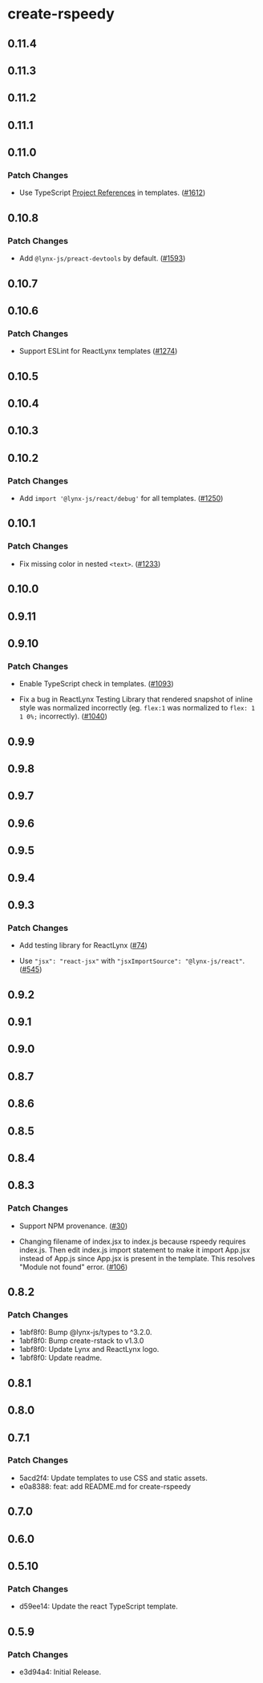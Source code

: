# create-rspeedy

## 0.11.4

## 0.11.3

## 0.11.2

## 0.11.1

## 0.11.0

### Patch Changes

- Use TypeScript [Project References](https://www.typescriptlang.org/docs/handbook/project-references.html) in templates. ([#1612](https://github.com/lynx-family/lynx-stack/pull/1612))

## 0.10.8

### Patch Changes

- Add `@lynx-js/preact-devtools` by default. ([#1593](https://github.com/lynx-family/lynx-stack/pull/1593))

## 0.10.7

## 0.10.6

### Patch Changes

- Support ESLint for ReactLynx templates ([#1274](https://github.com/lynx-family/lynx-stack/pull/1274))

## 0.10.5

## 0.10.4

## 0.10.3

## 0.10.2

### Patch Changes

- Add `import '@lynx-js/react/debug'` for all templates. ([#1250](https://github.com/lynx-family/lynx-stack/pull/1250))

## 0.10.1

### Patch Changes

- Fix missing color in nested `<text>`. ([#1233](https://github.com/lynx-family/lynx-stack/pull/1233))

## 0.10.0

## 0.9.11

## 0.9.10

### Patch Changes

- Enable TypeScript check in templates. ([#1093](https://github.com/lynx-family/lynx-stack/pull/1093))

- Fix a bug in ReactLynx Testing Library that rendered snapshot of inline style was normalized incorrectly (eg. `flex:1` was normalized to `flex: 1 1 0%;` incorrectly). ([#1040](https://github.com/lynx-family/lynx-stack/pull/1040))

## 0.9.9

## 0.9.8

## 0.9.7

## 0.9.6

## 0.9.5

## 0.9.4

## 0.9.3

### Patch Changes

- Add testing library for ReactLynx ([#74](https://github.com/lynx-family/lynx-stack/pull/74))

- Use `"jsx": "react-jsx"` with `"jsxImportSource": "@lynx-js/react"`. ([#545](https://github.com/lynx-family/lynx-stack/pull/545))

## 0.9.2

## 0.9.1

## 0.9.0

## 0.8.7

## 0.8.6

## 0.8.5

## 0.8.4

## 0.8.3

### Patch Changes

- Support NPM provenance. ([#30](https://github.com/lynx-family/lynx-stack/pull/30))

- Changing filename of index.jsx to index.js because rspeedy requires index.js. Then edit index.js import statement to make it import App.jsx instead of App.js since App.jsx is present in the template. This resolves "Module not found" error. ([#106](https://github.com/lynx-family/lynx-stack/pull/106))

## 0.8.2

### Patch Changes

- 1abf8f0: Bump @lynx-js/types to ^3.2.0.
- 1abf8f0: Bump create-rstack to v1.3.0
- 1abf8f0: Update Lynx and ReactLynx logo.
- 1abf8f0: Update readme.

## 0.8.1

## 0.8.0

## 0.7.1

### Patch Changes

- 5acd2f4: Update templates to use CSS and static assets.
- e0a8388: feat: add README.md for create-rspeedy

## 0.7.0

## 0.6.0

## 0.5.10

### Patch Changes

- d59ee14: Update the react TypeScript template.

## 0.5.9

### Patch Changes

- e3d94a4: Initial Release.
